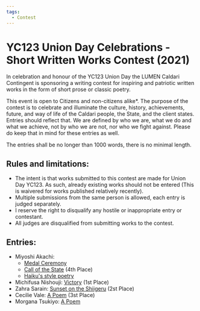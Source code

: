 ```yaml
---
tags:
  - Contest
---
```


# YC123 Union Day Celebrations - Short Written Works Contest (2021)

In celebration and honour of the YC123 Union Day the LUMEN Caldari Contingent is sponsoring a writing contest for inspiring and patriotic written works in the form of short prose or classic poetry.

This event is open to Citizens and non-citizens alike*. The purpose of the contest is to celebrate and illuminate the culture, history, achievements, future, and way of life of the Caldari people, the State, and the client states. Entries should reflect that.
We are defined by who we are, what we do and what we achieve, not by who we are not, nor who we fight against. Please do keep that in mind for these entries as well.

The entries shall be no longer than 1000 words, there is no minimal length.

## Rules and limitations:

- The intent is that works submitted to this contest are made for Union Day YC123. As such, already existing works should not be entered (This is waivered for works published relatively recently).
- Multiple submissions from the same person is allowed, each entry is judged separately.
- I reserve the right to disqualify any hostile or inappropriate entry or contestant.
- All judges are disqualified from submitting works to the contest.

## Entries:

- Miyoshi Akachi:
    - [Medal Ceremony](../authors/miyoshiakachi/medalceremony.md)
    - [Call of the State](../authors/miyoshiakachi/callofthestate.md) (4th Place)
    - [Haiku's style poetry](../authors/miyoshiakachi/haikusstylepoetry.md)
- Michifusa Nishouji: [Victory](../authors/miscauthors/victory.md) (1st Place)
- Zahra Sarain: [Sunset on the Shiigeru](../authors/miscauthors/sunsetontheshiigeru.md) (2st Place)
- Cecilie Vale: [A Poem](../authors/cecilievale/cecilievale_apoem.md) (3st Place)
- Morgana Tsukiyo: [A Poem](../authors/miscauthors/morganatsukiyo_apoem.md)
